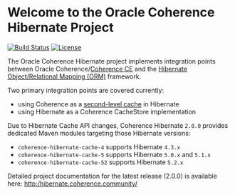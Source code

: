 Welcome to the Oracle Coherence Hibernate Project
=============================================

[![Build Status](https://github.com/coherence-community/coherence-hibernate/workflows/CI%20Coherence%20Hibernate/badge.svg)](https://github.com/coherence-community/coherence-hibernate/actions) [![License](http://img.shields.io/badge/license-UPL%201.0-blue.svg)](https://oss.oracle.com/licenses/upl/)

The Oracle Coherence Hibernate project implements integration points between Oracle Coherence/[Coherence CE](https://coherence.community) and the [Hibernate Object/Relational Mapping (ORM)](https://hibernate.org/orm/) framework.

Two primary integration points are covered currently:

- using Coherence as a [second-level cache](https://docs.jboss.org/hibernate/orm/5.4/userguide/html_single/Hibernate_User_Guide.html#caching) in Hibernate
- using Hibernate as a Coherence CacheStore implementation

Due to Hibernate Cache API changes, Coherence Hibernate `2.0.0` provides dedicated Maven modules targeting those Hibernate versions:

* `coherence-hibernate-cache-4` supports Hibernate `4.3.x`
* `coherence-hibernate-cache-5` supports Hibernate `5.0.x` and `5.1.x`
* `coherence-hibernate-cache-52` supports Hibernate `5.2.x`

Detailed project documentation for the latest release (2.0.0) is available
here: [http:/hibernate.coherence.community/](http:/hibernate.coherence.community/)

